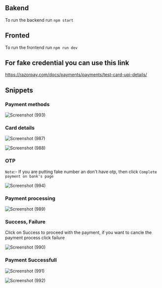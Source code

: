 ## Bakend
To run the backend run `npm start`

## Fronted
To run the frontend run `npm run dev`

## For fake credential you can use this link
https://razorpay.com/docs/payments/payments/test-card-upi-details/

## Snippets

### Payment methods

![Screenshot (993)](https://github.com/Mayurwagh98/payment_using_razorpay/assets/69896733/22bedcef-e322-4024-88cd-f2a3adb88ab7)

### Card details

![Screenshot (987)](https://github.com/Mayurwagh98/payment_using_razorpay/assets/69896733/77cf1040-454f-44ce-82cc-8949a7345de3)

![Screenshot (988)](https://github.com/Mayurwagh98/payment_using_razorpay/assets/69896733/b1a7f219-df5a-4a1b-a918-6d297441080e)

### OTP 
`Note`:- If you are putting fake number an don't have otp, then click `Complete payment on bank's page`

![Screenshot (994)](https://github.com/Mayurwagh98/payment_using_razorpay/assets/69896733/7be6f2df-7396-43ed-bcc6-7335e16c6a72)

### Payment processing

![Screenshot (989)](https://github.com/Mayurwagh98/payment_using_razorpay/assets/69896733/4c45a07b-2385-493c-a41b-fc6b55f5fb45)

### Success, Failure
Click on Success to proceed with the payment, if you want to cancle the payment process click failure

![Screenshot (990)](https://github.com/Mayurwagh98/payment_using_razorpay/assets/69896733/dea52d3d-281c-4f8a-af5f-39b0c45e97c7)

### Payment Successfull

![Screenshot (991)](https://github.com/Mayurwagh98/payment_using_razorpay/assets/69896733/c9a215c2-5a3a-4fc9-a2e3-e7752eb7f526)

![Screenshot (992)](https://github.com/Mayurwagh98/payment_using_razorpay/assets/69896733/fb62546c-5b93-4bf0-b1b0-e76fdc57dfe2)
